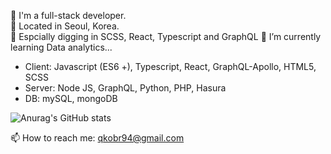 
🙋‍ I'm a full-stack developer.  
📍 Located in Seoul, Korea.  
💛 Espcially digging in SCSS, React, Typescript and GraphQL
🌱 I’m currently learning Data analytics...      


 
* Client: Javascript (ES6 +), Typescript, React, GraphQL-Apollo, HTML5, SCSS
* Server: Node JS, GraphQL, Python, PHP, Hasura
* DB: mySQL, mongoDB


![Anurag's GitHub stats](https://github-readme-stats.vercel.app/api?username=SumiSeo&show_icons=true&theme=cobalt)


📫 How to reach me: qkobr94@gmail.com

<!--
**SumiSeo/SumiSeo** is a ✨ _special_ ✨ repository because its `README.md` (this file) appears on your GitHub profile.

Here are some ideas to get you started:

- 🔭 I’m currently working on ...
- 🌱 I’m currently learning ...
- 👯 I’m looking to collaborate on ...
- 🤔 I’m looking for help with ...
- 💬 Ask me about ...
- 📫 How to reach me: ...
- 😄 Pronouns: ...
- ⚡ Fun fact: ...
-->
